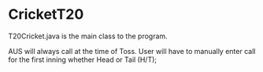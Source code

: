 # CricketT20

T20Cricket.java is the main class to the program. 

AUS will always call at the time of Toss.
User will have to manually enter call for the first inning whether Head or Tail (H/T);
